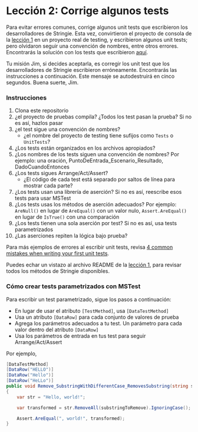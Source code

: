 # Lección 2: Corrige algunos tests

Para evitar errores comunes, corrige algunos unit tests que escribieron los desarrolladores de Stringie. Esta vez, convirtieron el proyecto de consola de la [lección 1](../Lesson1/README.md) en un proyecto real de testing, y escribieron algunos unit tests; pero olvidaron seguir una convención de nombres, entre otros errores. Encontrarás la solución con los tests que escribieron [aquí](../../Lesson2/Stringie). 

Tu misión Jim, si decides aceptarla, es corregir los unit test que los desarrolladores de Stringie escribieron erróneamente. Encontrarás las instrucciones a continuación. Este mensaje se autodestruirá en cinco segundos. Buena suerte, Jim.

### Instrucciones

1. Clona este repositorio
2. ¿el proyecto de pruebas compila? ¿Todos los test pasan la prueba? Si no es así, hazlos pasar
3. ¿el test sigue una convención de nombres?
	* ¿el nombre del proyecto de testing tiene sufijos como `Tests` o `UnitTests`?
4. ¿Los tests están organizados en los archivos apropiados?
5. ¿Los nombres de los tests siguen una convención de nombres? Por ejemplo: una oración, PuntoDeEntrada_Escenario_Resultado, DadoCuandoEntonces
6. ¿Los tests sigues Arrange/Act/Assert?
	* ¿El código de cada test está separado por saltos de línea para mostrar cada parte?
7. ¿Los tests usan una librería de aserción? Si no es así, reescribe esos tests para usar MSTest
8. ¿Los tests usas los métodos de aserción adecuados? Por ejemplo: `AreNull()` en lugar de `AreEqual()` con un valor nulo, `Assert.AreEqual()` en lugar de `IsTrue()` con una comparación 
9. ¿Los tests tienen una sola aserción por test? Si no es así, usa tests parametrizados
10. ¿Las aserciones repiten la lógica bajo prueba?

Para más ejemplos de errores al escribir unit tests, revisa [4 common mistakes when writing your first unit tests](https://canro91.github.io/2021/03/29/UnitTestingCommonMistakes/).

Puedes echar un vistazo al archivo README de la [lección 1](../Leccion1/README.md), para revisar todos los métodos de Stringie disponibles.

### Cómo crear tests parametrizados con MSTest

Para escribir un test parametrizado, sigue los pasos a continuación:

* En lugar de usar el atributo `[TestMethod]`, usa `[DataTestMethod]`
* Usa un atributo `[DataRow]` para cada conjunto de valores de prueba 
* Agrega los parámetros adecuados a tu test. Un parámetro para cada valor dentro del atributo `[DataRow]`
* Usa los parámetros de entrada en tus test para seguir Arrange/Act/Assert 

Por ejemplo,

```csharp
[DataTestMethod]
[DataRow("HELLO")]
[DataRow("Hello")]
[DataRow("HeLLo")]
public void Remove_SubstringWithDifferentCase_RemovesSubstring(string substringToRemove)
{
    var str = "Hello, world!";

    var transformed = str.RemoveAll(substringToRemove).IgnoringCase();

    Assert.AreEqual(", world!", transformed);
}
```

